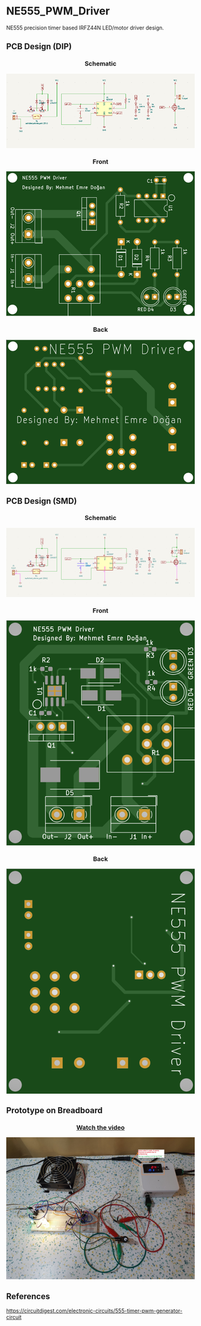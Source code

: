 # NE555_PWM_Driver
NE555 precision timer based IRFZ44N LED/motor driver design.
 
## PCB Design (DIP)

<div align="center">
 
### Schematic
 
![schematic](sch.png)
 
 
### Front
 
![front](top.png)
 

### Back
 
![back](bottom.png)
 
 </div>

## PCB Design (SMD)

<div align="center">
 
### Schematic
 
![schematic](NE555_PWM_Driver_smd\sch.png)
 
 
### Front
 
![front](NE555_PWM_Driver_smd\top.png)
 

### Back
 
![back](NE555_PWM_Driver_smd\bottom.png)
 
 </div>
 
 

 ## Prototype on Breadboard
  
 <div align="center">
 
 ### [Watch the video](https://youtu.be/RiIcqe25NVU)
 
![prototype](./prototype.jpg)
 
 </div>

 ## References
https://circuitdigest.com/electronic-circuits/555-timer-pwm-generator-circuit
